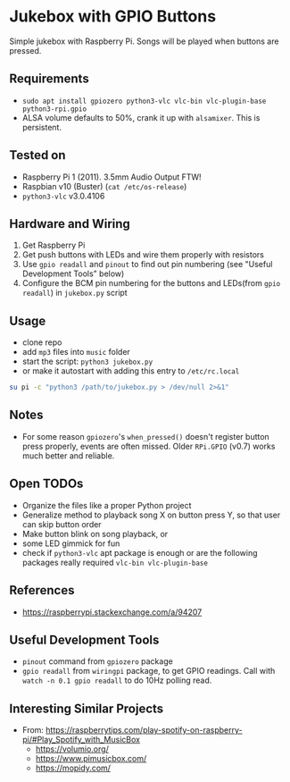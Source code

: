 # Jukebox with GPIO Buttons

Simple jukebox with Raspberry Pi. Songs will be played when buttons are pressed.

## Requirements
- `sudo apt install gpiozero python3-vlc vlc-bin vlc-plugin-base python3-rpi.gpio`
- ALSA volume defaults to 50%, crank it up with `alsamixer`. This is persistent.

## Tested on
- Raspberry Pi 1 (2011). 3.5mm Audio Output FTW!
- Raspbian v10 (Buster) (`cat /etc/os-release`)
- `python3-vlc` v3.0.4106

## Hardware and Wiring
1. Get Raspberry Pi
2. Get push buttons with LEDs and wire them properly with resistors
3. Use `gpio readall` and `pinout` to find out pin numbering (see "Useful Development Tools" below)
4. Configure the BCM pin numbering for the buttons and LEDs(from `gpio readall`) in `jukebox.py` script

## Usage
- clone repo
- add `mp3` files into `music` folder
- start the script: `python3 jukebox.py`
- or make it autostart with adding this entry to `/etc/rc.local`

```bash
su pi -c "python3 /path/to/jukebox.py > /dev/null 2>&1"
```

## Notes
- For some reason `gpiozero`'s `when_pressed()` doesn't register button press properly, events are often missed. Older `RPi.GPIO` (v0.7) works much better and reliable.

## Open TODOs
- Organize the files like a proper Python project
- Generalize method to playback song X on button press Y, so that user can skip button order
- Make button blink on song playback, or
- some LED gimmick for fun
- check if `python3-vlc` apt package is enough or are the following packages really required `vlc-bin vlc-plugin-base`

## References
- https://raspberrypi.stackexchange.com/a/94207

## Useful Development Tools
- `pinout` command from `gpiozero` package
- `gpio readall` from `wiringpi` package, to get GPIO readings. Call with `watch -n 0.1 gpio readall` to do 10Hz polling read.

## Interesting Similar Projects
- From: https://raspberrytips.com/play-spotify-on-raspberry-pi/#Play_Spotify_with_MusicBox
    - https://volumio.org/
    - https://www.pimusicbox.com/
    - https://mopidy.com/